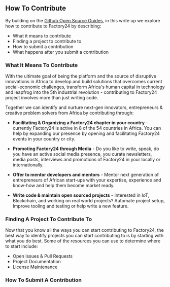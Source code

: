 ## How To Contribute 

By building on the [Github Open Source Guides](https://opensource.guide), in this write up we explore
how to contribute to Factory24 by describing:

* What it means to contribute
* Finding a project to contribute to
* How to submit a contribution
* What happens after you submit a contribution

### What It Means To Contribute

With the ultimate goal of being the platform and the source of disruptive innovations in Africa to develop 
and build solutions that overcomes current social-economic challenges, transform Africa's human capital in 
technology and leapfrog into the 5th industrial revolution - contributing to Factory24 project involves more 
than just writing code. 

Together we can identify and nurture next-gen innovators, entrepreneurs & creative problem solvers from Africa 
by contributing through:

 * **Facilitating & Organizing a Factory24 chapter in your country** - currently Factory24 is active in 8 of 
 the 54 countries in Africa. You can help by expanding our presence by opening and facilitating Factory24 
 events in your country or city. 

 * **Promoting Factory24 through Media** - Do you like to write, speak, do you have an active social media presence,
 you curate newsletters, media posts, interviews and promotions of Factory24 in your locally or internationally.

 * **Offer to mentor developers and mentors** - Mentor next generation of entrepreneurs of African start-ups with 
 your expertise, experience and know-how and help them become market ready.

 * **Write code & maintain open sourced projects** - Interested in IoT, Blockchain, and working on real world projects? 
 Automate project setup, Improve tooling and testing or help write a new feature. 

### Finding A Project To Contribute To

Now that you know all the ways you can start contributing to Factory24, the best way to identify projects you can start 
contributing to is by starting with what you do best. Some of the resources you can use to determine where to start include:

* Open Issues & Pull Requests
* Project Documentation
* License Maintenance

### How To Submit A Contribution

